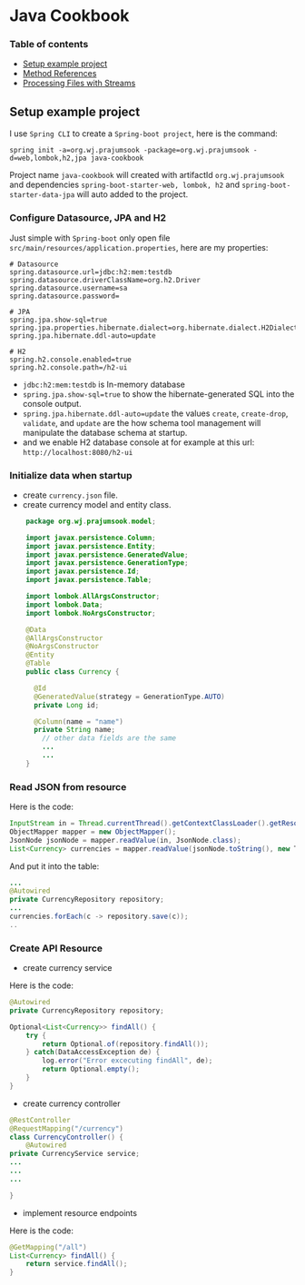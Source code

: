 # Java Cookbook

### Table of contents
- [Setup example project](#setup-example-project)
- [Method References](method_references.md)
- [Processing Files with Streams](streams.md)	

## Setup example project
I use `Spring CLI` to create a `Spring-boot project`, here is the command:
```
spring init -a=org.wj.prajumsook -package=org.wj.prajumsook -d=web,lombok,h2,jpa java-cookbook
```
Project name `java-cookbook` will created with artifactId `org.wj.prajumsook` and dependencies `spring-boot-starter-web, lombok, h2` and `spring-boot-starter-data-jpa` will auto added to the project.

### Configure Datasource, JPA and H2
Just simple with `Spring-boot` only open file `src/main/resources/application.properties`, here are my properties:

```
# Datasource
spring.datasource.url=jdbc:h2:mem:testdb
spring.datasource.driverClassName=org.h2.Driver
spring.datasource.username=sa
spring.datasource.password=

# JPA
spring.jpa.show-sql=true
spring.jpa.properties.hibernate.dialect=org.hibernate.dialect.H2Dialect
spring.jpa.hibernate.ddl-auto=update

# H2
spring.h2.console.enabled=true
spring.h2.console.path=/h2-ui
```
- `jdbc:h2:mem:testdb` is In-memory database
- `spring.jpa.show-sql=true` to show the hibernate-generated SQL into the console output.
- `spring.jpa.hibernate.ddl-auto=update` the values `create`, `create-drop`, `validate`, and `update` are the how schema tool management will manipulate the database schema at startup.
- and we enable H2 database console at for example at this url: `http://localhost:8080/h2-ui`


### Initialize data when startup
- create `currency.json` file.
- create currency model and entity class.
```java
	package org.wj.prajumsook.model;

	import javax.persistence.Column;
	import javax.persistence.Entity;
	import javax.persistence.GeneratedValue;
	import javax.persistence.GenerationType;
	import javax.persistence.Id;
	import javax.persistence.Table;

	import lombok.AllArgsConstructor;
	import lombok.Data;
	import lombok.NoArgsConstructor;

	@Data
	@AllArgsConstructor
	@NoArgsConstructor
	@Entity
	@Table
	public class Currency {

	  @Id
	  @GeneratedValue(strategy = GenerationType.AUTO)
	  private Long id;

	  @Column(name = "name")
	  private String name;
		// other data fields are the same
		...
		...
	}	
```	

### Read JSON from resource
Here is the code:
```java
InputStream in = Thread.currentThread().getContextClassLoader().getResourceAsStream("Currency.json");
ObjectMapper mapper = new ObjectMapper();
JsonNode jsonNode = mapper.readValue(in, JsonNode.class);
List<Currency> currencies = mapper.readValue(jsonNode.toString(), new TypeReference<List<Currency>>(){});
```
And put it into the table:
```java
...
@Autowired
private CurrencyRepository repository;
...
currencies.forEach(c -> repository.save(c));
..
```

### Create API Resource
- create currency service

Here is the code:
```java
@Autowired
private CurrencyRepository repository;

Optional<List<Currency>> findAll() {
    try {
        return Optional.of(repository.findAll());
    } catch(DataAccessException de) {
        log.error("Error excecuting findAll", de);
        return Optional.empty();
    }
}
``` 
- create currency controller
```java
@RestController
@RequestMapping("/currency")
class CurrencyController() {
    @Autowired
private CurrencyService service;
...
...
...

}
```
- implement resource endpoints

Here is the code:
```java
@GetMapping("/all")
List<Currency> findAll() {
    return service.findAll();
}
```